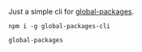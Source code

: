 Just a simple cli for [global-packages](https://www.npmjs.com/package/global-packages).

`npm i -g global-packages-cli`

`global-packages`
